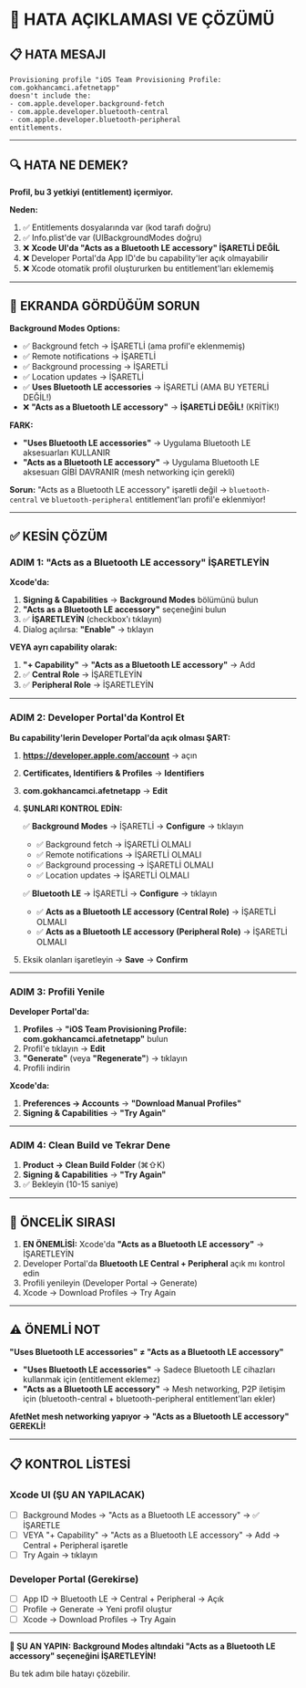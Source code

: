 # 🔴 HATA AÇIKLAMASI VE ÇÖZÜMÜ

## 📋 HATA MESAJI

```
Provisioning profile "iOS Team Provisioning Profile: com.gokhancamci.afetnetapp" 
doesn't include the:
- com.apple.developer.background-fetch
- com.apple.developer.bluetooth-central
- com.apple.developer.bluetooth-peripheral
entitlements.
```

---

## 🔍 HATA NE DEMEK?

**Profil, bu 3 yetkiyi (entitlement) içermiyor.**

**Neden:**
1. ✅ Entitlements dosyalarında var (kod tarafı doğru)
2. ✅ Info.plist'de var (UIBackgroundModes doğru)
3. ❌ **Xcode UI'da "Acts as a Bluetooth LE accessory" İŞARETLİ DEĞİL**
4. ❌ Developer Portal'da App ID'de bu capability'ler açık olmayabilir
5. ❌ Xcode otomatik profil oluştururken bu entitlement'ları eklememiş

---

## 🎯 EKRANDA GÖRDÜĞÜM SORUN

**Background Modes Options:**
- ✅ Background fetch → İŞARETLİ (ama profil'e eklenmemiş)
- ✅ Remote notifications → İŞARETLİ
- ✅ Background processing → İŞARETLİ
- ✅ Location updates → İŞARETLİ
- ✅ **Uses Bluetooth LE accessories** → İŞARETLİ (AMA BU YETERLİ DEĞİL!)
- ❌ **"Acts as a Bluetooth LE accessory"** → **İŞARETLİ DEĞİL!** (KRİTİK!)

**FARK:**
- **"Uses Bluetooth LE accessories"** → Uygulama Bluetooth LE aksesuarları KULLANIR
- **"Acts as a Bluetooth LE accessory"** → Uygulama Bluetooth LE aksesuarı GİBİ DAVRANIR (mesh networking için gerekli)

**Sorun:** "Acts as a Bluetooth LE accessory" işaretli değil → `bluetooth-central` ve `bluetooth-peripheral` entitlement'ları profil'e eklenmiyor!

---

## ✅ KESİN ÇÖZÜM

### ADIM 1: "Acts as a Bluetooth LE accessory" İŞARETLEYİN

**Xcode'da:**

1. **Signing & Capabilities** → **Background Modes** bölümünü bulun
2. **"Acts as a Bluetooth LE accessory"** seçeneğini bulun
3. ✅ **İŞARETLEYİN** (checkbox'ı tıklayın)
4. Dialog açılırsa: **"Enable"** → tıklayın

**VEYA ayrı capability olarak:**

1. **"+ Capability"** → **"Acts as a Bluetooth LE accessory"** → Add
2. ✅ **Central Role** → İŞARETLEYİN
3. ✅ **Peripheral Role** → İŞARETLEYİN

---

### ADIM 2: Developer Portal'da Kontrol Et

**Bu capability'lerin Developer Portal'da açık olması ŞART:**

1. **https://developer.apple.com/account** → açın
2. **Certificates, Identifiers & Profiles** → **Identifiers**
3. **com.gokhancamci.afetnetapp** → **Edit**
4. **ŞUNLARI KONTROL EDİN:**

   ✅ **Background Modes** → İŞARETLİ → **Configure** → tıklayın
      - ✅ Background fetch → İŞARETLİ OLMALI
      - ✅ Remote notifications → İŞARETLİ OLMALI
      - ✅ Background processing → İŞARETLİ OLMALI
      - ✅ Location updates → İŞARETLİ OLMALI
   
   ✅ **Bluetooth LE** → İŞARETLİ → **Configure** → tıklayın
      - ✅ **Acts as a Bluetooth LE accessory (Central Role)** → İŞARETLİ OLMALI
      - ✅ **Acts as a Bluetooth LE accessory (Peripheral Role)** → İŞARETLİ OLMALI

5. Eksik olanları işaretleyin → **Save** → **Confirm**

---

### ADIM 3: Profili Yenile

**Developer Portal'da:**

1. **Profiles** → **"iOS Team Provisioning Profile: com.gokhancamci.afetnetapp"** bulun
2. Profil'e tıklayın → **Edit**
3. **"Generate"** (veya **"Regenerate"**) → tıklayın
4. Profili indirin

**Xcode'da:**

1. **Preferences → Accounts** → **"Download Manual Profiles"**
2. **Signing & Capabilities** → **"Try Again"**

---

### ADIM 4: Clean Build ve Tekrar Dene

1. **Product → Clean Build Folder** (⌘⇧K)
2. **Signing & Capabilities** → **"Try Again"**
3. ✅ Bekleyin (10-15 saniye)

---

## 🎯 ÖNCELİK SIRASI

1. **EN ÖNEMLİSİ:** Xcode'da **"Acts as a Bluetooth LE accessory"** → İŞARETLEYİN
2. Developer Portal'da **Bluetooth LE Central + Peripheral** açık mı kontrol edin
3. Profili yenileyin (Developer Portal → Generate)
4. Xcode → Download Profiles → Try Again

---

## ⚠️ ÖNEMLİ NOT

**"Uses Bluetooth LE accessories" ≠ "Acts as a Bluetooth LE accessory"**

- **"Uses Bluetooth LE accessories"** → Sadece Bluetooth LE cihazları kullanmak için (entitlement eklemez)
- **"Acts as a Bluetooth LE accessory"** → Mesh networking, P2P iletişim için (bluetooth-central + bluetooth-peripheral entitlement'ları ekler)

**AfetNet mesh networking yapıyor → "Acts as a Bluetooth LE accessory" GEREKLİ!**

---

## 📋 KONTROL LİSTESİ

### Xcode UI (ŞU AN YAPILACAK)
- [ ] Background Modes → "Acts as a Bluetooth LE accessory" → ✅ İŞARETLE
- [ ] VEYA "+ Capability" → "Acts as a Bluetooth LE accessory" → Add → Central + Peripheral işaretle
- [ ] Try Again → tıklayın

### Developer Portal (Gerekirse)
- [ ] App ID → Bluetooth LE → Central + Peripheral → Açık
- [ ] Profile → Generate → Yeni profil oluştur
- [ ] Xcode → Download Profiles → Try Again

---

**🎯 ŞU AN YAPIN:**
**Background Modes altındaki "Acts as a Bluetooth LE accessory" seçeneğini İŞARETLEYİN!**

Bu tek adım bile hatayı çözebilir.

